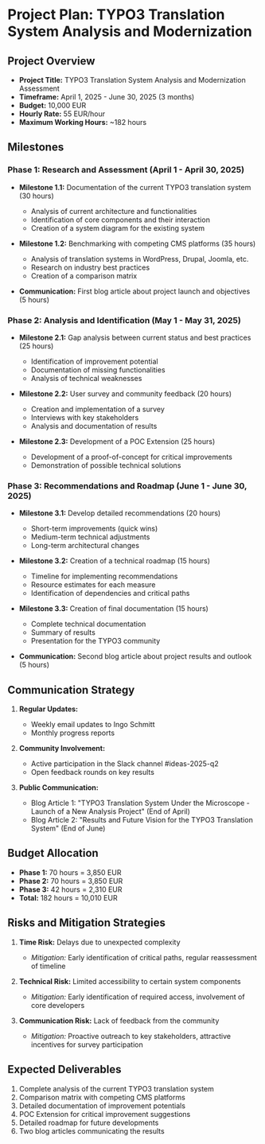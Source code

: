 # Project Plan: TYPO3 Translation System Analysis and Modernization

## Project Overview
- **Project Title:** TYPO3 Translation System Analysis and Modernization Assessment
- **Timeframe:** April 1, 2025 - June 30, 2025 (3 months)
- **Budget:** 10,000 EUR
- **Hourly Rate:** 55 EUR/hour
- **Maximum Working Hours:** ~182 hours

## Milestones

### Phase 1: Research and Assessment (April 1 - April 30, 2025)
- **Milestone 1.1:** Documentation of the current TYPO3 translation system (30 hours)
  - Analysis of current architecture and functionalities
  - Identification of core components and their interaction
  - Creation of a system diagram for the existing system

- **Milestone 1.2:** Benchmarking with competing CMS platforms (35 hours)
  - Analysis of translation systems in WordPress, Drupal, Joomla, etc.
  - Research on industry best practices
  - Creation of a comparison matrix

- **Communication:** First blog article about project launch and objectives (5 hours)

### Phase 2: Analysis and Identification (May 1 - May 31, 2025)
- **Milestone 2.1:** Gap analysis between current status and best practices (25 hours)
  - Identification of improvement potential
  - Documentation of missing functionalities
  - Analysis of technical weaknesses

- **Milestone 2.2:** User survey and community feedback (20 hours)
  - Creation and implementation of a survey
  - Interviews with key stakeholders
  - Analysis and documentation of results

- **Milestone 2.3:** Development of a POC Extension (25 hours)
  - Development of a proof-of-concept for critical improvements
  - Demonstration of possible technical solutions

### Phase 3: Recommendations and Roadmap (June 1 - June 30, 2025)
- **Milestone 3.1:** Develop detailed recommendations (20 hours)
  - Short-term improvements (quick wins)
  - Medium-term technical adjustments
  - Long-term architectural changes

- **Milestone 3.2:** Creation of a technical roadmap (15 hours)
  - Timeline for implementing recommendations
  - Resource estimates for each measure
  - Identification of dependencies and critical paths

- **Milestone 3.3:** Creation of final documentation (15 hours)
  - Complete technical documentation
  - Summary of results
  - Presentation for the TYPO3 community

- **Communication:** Second blog article about project results and outlook (5 hours)

## Communication Strategy
1. **Regular Updates:**
   - Weekly email updates to Ingo Schmitt
   - Monthly progress reports

2. **Community Involvement:**
   - Active participation in the Slack channel #ideas-2025-q2
   - Open feedback rounds on key results

3. **Public Communication:**
   - Blog Article 1: "TYPO3 Translation System Under the Microscope - Launch of a New Analysis Project" (End of April)
   - Blog Article 2: "Results and Future Vision for the TYPO3 Translation System" (End of June)

## Budget Allocation
- **Phase 1:** 70 hours = 3,850 EUR
- **Phase 2:** 70 hours = 3,850 EUR
- **Phase 3:** 42 hours = 2,310 EUR
- **Total:** 182 hours = 10,010 EUR

## Risks and Mitigation Strategies
1. **Time Risk:** Delays due to unexpected complexity
   - *Mitigation:* Early identification of critical paths, regular reassessment of timeline

2. **Technical Risk:** Limited accessibility to certain system components
   - *Mitigation:* Early identification of required access, involvement of core developers

3. **Communication Risk:** Lack of feedback from the community
   - *Mitigation:* Proactive outreach to key stakeholders, attractive incentives for survey participation

## Expected Deliverables
1. Complete analysis of the current TYPO3 translation system
2. Comparison matrix with competing CMS platforms
3. Detailed documentation of improvement potentials
4. POC Extension for critical improvement suggestions
5. Detailed roadmap for future developments
6. Two blog articles communicating the results
